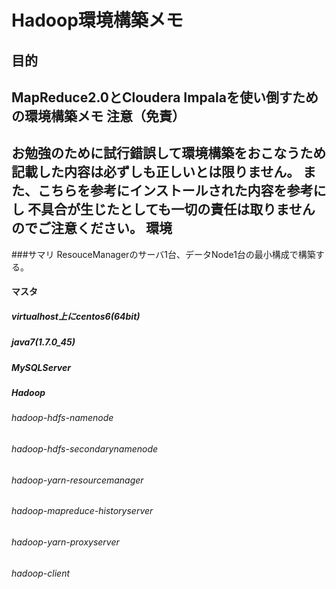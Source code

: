 Hadoop環境構築メモ
======================
目的
----------------------
MapReduce2.0とCloudera Impalaを使い倒すための環境構築メモ
注意（免責）
----------------------
お勉強のために試行錯誤して環境構築をおこなうため
記載した内容は必ずしも正しいとは限りません。
また、こちらを参考にインストールされた内容を参考にし
不具合が生じたとしても一切の責任は取りませんのでご注意ください。
環境
----------------------
###サマリ
ResouceManagerのサーバ1台、データNode1台の最小構成で構築する。
#### マスタ
##### virtualhost上にcentos6(64bit)
##### java7(1.7.0_45)
##### MySQLServer
##### Hadoop
###### hadoop-hdfs-namenode 
###### hadoop-hdfs-secondarynamenode
###### hadoop-yarn-resourcemanager
###### hadoop-mapreduce-historyserver
###### hadoop-yarn-proxyserver
###### hadoop-client

